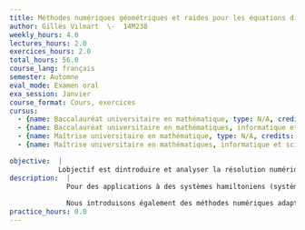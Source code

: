 ```yaml
---
title: Méthodes numériques géométriques et raides pour les équations différentielles
author: Gilles Vilmart  \-  14M238
weekly_hours: 4.0
lectures_hours: 2.0
exercices_hours: 2.0
total_hours: 56.0
course_lang: français
semester: Automne
eval_mode: Examen oral
exa_session: Janvier
course_format: Cours, exercices
cursus:
  - {name: Baccalauréat universitaire en mathématique, type: N/A, credits: 6.0}
  - {name: Baccalauréat universitaire en mathématiques, informatique et sciences numériques, type: N/A, credits: 6.0}
  - {name: Maîtrise universitaire en mathématique, type: N/A, credits: 6.0}
  - {name: Maîtrise universitaire en mathématiques, informatique et sciences numériques, type: N/A, credits: 6.0}

objective:  |
            Lobjectif est dintroduire et analyser la résolution numérique des équations différentielles de type raides (ou multi-échelles) dune part, ou avec une structure géométrique importante pour des calculs en temps long dautre part (symplecticité, conservation de lénergie, intégrales premières, etc.).
description:  |
              Pour des applications à des systèmes hamiltoniens (système solaire, dynamique moléculaire, mouvement dun corps rigide), nous présentons plusieurs classes de méthodes numériques (méthodes de collocation, de splitting et de composition) et nous donnons des éléments danalyse rétrograde permettant de justifier le meilleur comportement qualitatif des méthodes symplectiques (énergie et structure préservées). Nous présentons ces développements théoriques issus de la théorie de Butcher pour lordre des méthodes de Runge-Kutta, et qui possèdent des liens avec dautres champs des mathématiques a priori éloignés (algèbres combinatoires darbres pour la renormalisation en théorie quantique des champs). 
              
              Nous introduisons également des méthodes numériques adaptées aux problèmes raides et analysons la construction et la stabilité de ces méthodes. Les applications sont diverses, comme la simulation de réactions chimiques avec lintégration de problèmes déquations aux dérivées partielles raides.
practice_hours: 0.0
---
```


